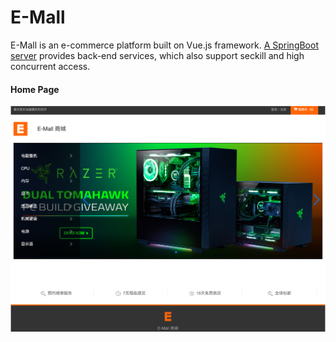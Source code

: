 # E-Mall
E-Mall is an e-commerce platform built on Vue.js framework. [A SpringBoot server](https://github.com/Super262/emall-dev) provides back-end services, which also support seckill and high concurrent access.

#### Home Page
![](https://github.com/Super262/emall-dev/blob/master/screenshots/Picture01.png)

